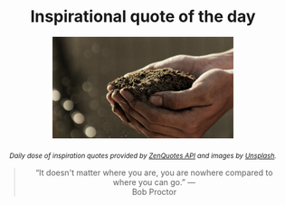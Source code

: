 
<div align="center">

# Inspirational quote of the day

<img src="./data/photo.jpeg" alt="Beautiful nature photo" width="320" height="180">

<sub><i>Daily dose of inspiration quotes provided by [ZenQuotes API](https://zenquotes.io/) and images by [Unsplash](https://unsplash.com/).</i></sub>


<blockquote>&ldquo;It doesn't matter where you are, you are nowhere compared to where you can go.&rdquo; &mdash; <footer>Bob Proctor</footer></blockquote>

</div>

